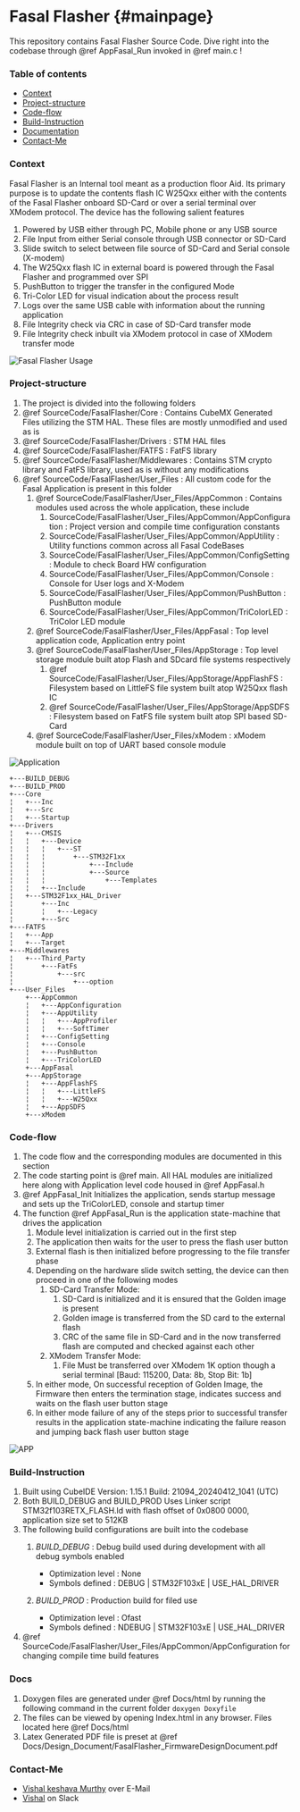 # Fasal Flasher {#mainpage}
This repository contains Fasal Flasher Source Code. Dive right into the codebase through @ref AppFasal_Run invoked in @ref main.c ! 

### Table of contents
- [Context](#Context)
- [Project-structure](#project-structure)
- [Code-flow](#code-flow)
- [Build-Instruction](#build-instruction)
- [Documentation](#docs)
- [Contact-Me](#contact-me)

### Context
Fasal Flasher is an Internal tool meant as a production floor Aid. Its primary purpose is to update the contents flash IC 
W25Qxx either with the contents of the Fasal Flasher onboard SD-Card or over a serial terminal over XModem protocol. 
The device has the following salient features 
1. Powered by USB either through PC, Mobile phone or any USB source 
2. File Input from either Serial console through USB connector or SD-Card 
3. Slide switch to select between file source of SD-Card and Serial console (X-modem)
4. The W25Qxx flash IC in external board is powered through the Fasal Flasher and programmed over SPI
5. PushButton to trigger the transfer in the configured Mode
6. Tri-Color LED for visual indication about the process result 
7. Logs over the same USB cable with information about the running application
8. File Integrity check via CRC in case of SD-Card transfer mode
9. File Integrity check inbuilt via XModem protocol in case of XModem transfer mode 

![Fasal Flasher Usage](Docs/Design_Document/Assets/FasalFlasher_Context.png)

### Project-structure 
1. The project is divided into the following folders 
2. @ref SourceCode/FasalFlasher/Core : Contains CubeMX Generated Files utilizing the STM HAL. These files are mostly unmodified and used as is 
3. @ref SourceCode/FasalFlasher/Drivers : STM HAL files 
4. @ref SourceCode/FasalFlasher/FATFS : FatFS library 
5. @ref SourceCode/FasalFlasher/Middlewares : Contains STM crypto library and FatFS library, used as is without any modifications 
6. @ref SourceCode/FasalFlasher/User_Files : All custom code for the Fasal Application is present in this folder
    1. @ref SourceCode/FasalFlasher/User_Files/AppCommon : Contains modules used across the whole application, these include 
        1. SourceCode/FasalFlasher/User_Files/AppCommon/AppConfiguration : Project version and compile time configuration constants
        2. SourceCode/FasalFlasher/User_Files/AppCommon/AppUtility : Utility functions common across all Fasal CodeBases 
        3. SourceCode/FasalFlasher/User_Files/AppCommon/ConfigSetting : Module to check Board HW configuration 
        4. SourceCode/FasalFlasher/User_Files/AppCommon/Console : Console for User logs and X-Modem
        4. SourceCode/FasalFlasher/User_Files/AppCommon/PushButton : PushButton module 
        4. SourceCode/FasalFlasher/User_Files/AppCommon/TriColorLED : TriColor LED module   
    2. @ref SourceCode/FasalFlasher/User_Files/AppFasal : Top level application code, Application entry point
    3. @ref SourceCode/FasalFlasher/User_Files/AppStorage : Top level storage module built atop Flash and SDcard file systems respectively 
        1. @ref SourceCode/FasalFlasher/User_Files/AppStorage/AppFlashFS : Filesystem based on LittleFS file system built atop W25Qxx flash IC 
        2. @ref SourceCode/FasalFlasher/User_Files/AppStorage/AppSDFS : Filesystem based on FatFS file system built atop SPI based SD-Card 
    4. @ref SourceCode/FasalFlasher/User_Files/xModem : xModem module built on top of UART based console module 

![Application](Docs/Design_Document/Assets/FasalFlasher-Application.png)

```
+---BUILD_DEBUG
+---BUILD_PROD
+---Core
¦   +---Inc
¦   +---Src
¦   +---Startup
+---Drivers
¦   +---CMSIS
¦   ¦   +---Device
¦   ¦   ¦   +---ST
¦   ¦   ¦       +---STM32F1xx
¦   ¦   ¦           +---Include
¦   ¦   ¦           +---Source
¦   ¦   ¦               +---Templates
¦   ¦   +---Include
¦   +---STM32F1xx_HAL_Driver
¦       +---Inc
¦       ¦   +---Legacy
¦       +---Src
+---FATFS
¦   +---App
¦   +---Target
+---Middlewares
¦   +---Third_Party
¦       +---FatFs
¦           +---src
¦               +---option
+---User_Files
    +---AppCommon
    ¦   +---AppConfiguration
    ¦   +---AppUtility
    ¦   ¦   +---AppProfiler
    ¦   ¦   +---SoftTimer
    ¦   +---ConfigSetting
    ¦   +---Console
    ¦   +---PushButton
    ¦   +---TriColorLED
    +---AppFasal
    +---AppStorage
    ¦   +---AppFlashFS
    ¦   ¦   +---LittleFS
    ¦   ¦   +---W25Qxx
    ¦   +---AppSDFS
    +---xModem

```
### Code-flow 
1. The code flow and the corresponding modules are documented in this section 
2. The code starting point is @ref main. All HAL modules are initialized here along with Application level code housed in @ref AppFasal.h
3. @ref AppFasal_Init Initializes the application, sends startup message and sets up the TriColorLED, console and startup timer
4. The function @ref AppFasal_Run is the application state-machine that drives the application 
    1. Module level initialization is carried out in the first step 
    2. The application then waits for the user to press the flash user button 
    3. External flash is then initialized before progressing to the file transfer phase 
    4. Depending on the hardware slide switch setting, the device can then proceed in one of the following modes 
        1. SD-Card Transfer Mode: 
            1. SD-Card is initialized and it is ensured that the Golden image is present 
            2. Golden image is transferred from the SD card to the external flash 
            3. CRC of the same file in SD-Card and in the now transferred flash are computed and checked against each other 
        2. XModem Transfer Mode:
            1. File Must be transferred over XModem 1K option though a serial terminal [Baud: 115200, Data: 8b, Stop Bit: 1b]
    5. In either mode, On successful reception of Golden Image, the Firmware then enters the termination stage, indicates success and waits on the flash user button stage
    6. In either mode failure of any of the steps prior to successful transfer results in the application state-machine indicating the failure reason and jumping back flash user button stage

![APP](Docs/Design_Document/Assets/FasalFlasher_FlowChart.png)


### Build-Instruction 
1. Built using CubeIDE Version: 1.15.1 Build: 21094_20240412_1041 (UTC)
2. Both BUILD_DEBUG and BUILD_PROD Uses Linker script STM32f103RETX_FLASH.ld with flash offset of 0x0800 0000, application size set to 512KB
4. The following build configurations are built into the codebase
    1. *BUILD_DEBUG* : Debug build used during development with all debug symbols enabled 
        - Optimization level : None
        - Symbols defined : DEBUG | STM32F103xE | USE_HAL_DRIVER

    2. *BUILD_PROD* : Production build for filed use 
        - Optimization level : Ofast
        - Symbols defined : NDEBUG | STM32F103xE | USE_HAL_DRIVER
4. @ref SourceCode/FasalFlasher/User_Files/AppCommon/AppConfiguration for changing compile time build features

### Docs
1. Doxygen files are generated under @ref Docs/html by running the following command in the current folder ```doxygen Doxyfile``` 
2. The files can be viewed by opening Index.html in any browser. Files located here @ref Docs/html
3. Latex Generated PDF file is preset at @ref Docs/Design_Document/FasalFlasher_FirmwareDesignDocument.pdf

### Contact-Me
- [Vishal keshava Murthy](vishal.murthy@wolkus.com) over E-Mail
- [Vishal](wolkus.slack.com) on Slack
